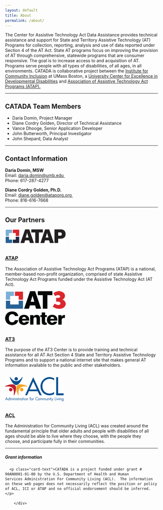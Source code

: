 ```yaml
---
layout: default
title: About
permalink: /about/
---
```

<div class="container">
  <div class="row">
<div class="col-12">
	<p>The Center for Assistive Technology Act Data Assistance provides technical assistance and support for State and Territory Assistive Technology (AT) Programs for collection, reporting, analysis and use of data reported under Section 4 of the AT Act. State AT programs focus on improving the provision of AT through comprehensive, statewide programs that are consumer responsive. The goal is to increase access to and acquisition of AT. Programs serve people with all types of disabilities, of all ages, in all environments. CATADA is collaborative project between the&nbsp;<a href="http://communityinclusion.org/" target="_blank" rel="noopener noreferrer">Institute for Community Inclusion</a>&nbsp;at UMass Boston, a&nbsp;<a href="https://www.aucd.org/template/page.cfm?id=24" target="_blank" rel="noopener noreferrer">University Center for Excellence in Developmental Disabilities</a>&nbsp;and&nbsp;<a href="https://www.ataporg.org/" target="_blank" rel="noopener noreferrer">Association of Assistive Technology Act Programs (ATAP).</a>&nbsp;</p>

 <hr />

<h2>CATADA Team Members&nbsp;</h2>

<ul>
<li>Daria Domin, Project Manager&nbsp;</li>
<li>Diane&nbsp;Cordry&nbsp;Golden, Director of Technical Assistance</li>
<li>Vance&nbsp;Dhooge, Senior Application Developer</li>
<li>John Butterworth, Principal Investigator</li>
<li>John Shepard, Data Analyst&nbsp;</li>
</ul>

 <hr />

<h2>Contact Information&nbsp;</h2>

<p><strong>Daria Domin, MSW&nbsp;</strong><br />Email: <a href="mailto:daria.domin@umb.edu">daria.domin@umb.edu</a><a href="mailto:daria.domin@umb.edu">&nbsp;</a><br />Phone: 617-287-4277&nbsp;</p>

<p><strong>Diane Cordry Golden, Ph.D.&nbsp;</strong><br />Email: <a href="mailto:diane.golden@ataporg.org">diane.golden@ataporg.org</a><a href="mailto:diane.golden@ataporg.org">&nbsp;</a><br />Phone: 816-616-7668&nbsp;</p>

 <hr />

<h2>Our Partners&nbsp;</h2>

<div class="row">
	<div class="col-md-3">

<a href="https://www.ataporg.org"><img class="img-fluid" style="padding-right:10px;padding-bottom:10px; width:200px;" src="/assets/ATAPLogoClear.png" /></a>

</div>
<div class="col-md-9">
<h3><a href="https://www.ataporg.org">ATAP</a> </h3>

<p>The Association of Assistive Technology Act Programs (ATAP) is a national, member-based non-profit organization, comprised of state Assistive Technology Act Programs funded under the Assistive Technology Act (AT Act). </p>
</div>
</div>

<div class="row">
	<div class="col-md-3">

<a href="https://www.at3center.net/home"><img class="img-fluid" style="padding-right:10px;padding-bottom:10px; " src="/assets/AT3_EO.gif" /></a>

</div>
<div class="col-md-9">
<h3><a href="https://www.at3center.net/home">AT3 </a></h3>

<p>The purpose of the AT3 Center is to provide training and technical assistance for all AT Act Section 4 State and Territory Assistive Technology Programs and to support a national internet site that makes general AT information available to the public and other stakeholders. </p>
</div>
</div>
<br />

<div class="row">
	<div class="col-md-3">
<a href="hhttps://www.acl.gov/"><img class="img-fluid" style="padding-right:10px;padding-bottom:10px;" src="/assets/acl-logo.png" /></a>
</div>
<div class="col-md-9">
<h3><a href="hhttps://www.acl.gov/">ACL</a></h3>

<p>The Administration for Community Living (ACL) was created around the fundamental principle that older adults and people with disabilities of all ages should be able to live where they choose, with the people they choose, and participate fully in their communities. </p>
</div>
</div>
 <hr />

<div class="card">
  <h5 class="card-header">
   Grant information
  </h5>
  <div class="card-body">

```
  <p class="card-text">CATADA is a project funded under grant # 90AN0001-01-00 by the U.S. Department of Health and Human Services Administration For Community Living (ACL).  The information on these web pages does not necessarily reflect the position or policy of ACL, ICI or ATAP and no official endorsement should be inferred.</p>

    </div>
```

</div>

</div>
</div>
</div>
